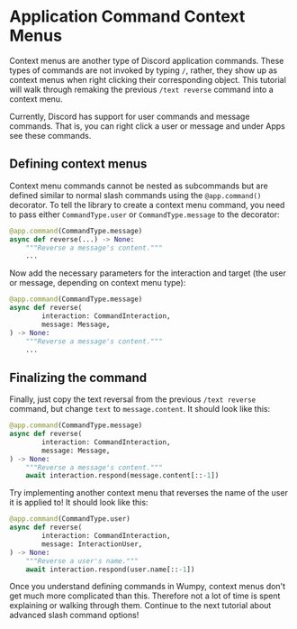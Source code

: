# Application Command Context Menus

Context menus are another type of Discord application commands. These types of
commands are not invoked by typing `/`, rather, they show up as context menus
when right clicking their corresponding object. This tutorial will walk through
remaking the previous `/text reverse` command into a context menu.

Currently, Discord has support for user commands and message commands. That
is, you can right click a user or message and under Apps see these commands.

## Defining context menus

Context menu commands cannot be nested as subcommands but are defined similar
to normal slash commands using the `@app.command()` decorator. To tell the
library to create a context menu command, you need to pass either
`CommandType.user` or `CommandType.message` to the decorator:

```python
@app.command(CommandType.message)
async def reverse(...) -> None:
    """Reverse a message's content."""
    ...
```

Now add the necessary parameters for the interaction and target (the user
or message, depending on context menu type):

```python
@app.command(CommandType.message)
async def reverse(
        interaction: CommandInteraction,
        message: Message,
) -> None:
    """Reverse a message's content."""
    ...
```

## Finalizing the command

Finally, just copy the text reversal from the previous `/text reverse` command,
but change `text` to `message.content`. It should look like this:

```python
@app.command(CommandType.message)
async def reverse(
        interaction: CommandInteraction,
        message: Message,
) -> None:
    """Reverse a message's content."""
    await interaction.respond(message.content[::-1])
```

Try implementing another context menu that reverses the name of the user it is
applied to! It should look like this:

```python
@app.command(CommandType.user)
async def reverse(
        interaction: CommandInteraction,
        message: InteractionUser,
) -> None:
    """Reverse a user's name."""
    await interaction.respond(user.name[::-1])
```

Once you understand defining commands in Wumpy, context menus don't get much
more complicated than this. Therefore not a lot of time is spent explaining or
walking through them. Continue to the next tutorial about advanced slash
command options!
